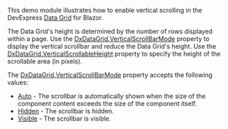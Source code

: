 This demo module illustrates how to enable vertical scrolling in the DevExpress [Data Grid](https://docs.devexpress.com/Blazor/DevExpress.Blazor.DxDataGrid-1) for Blazor.

The Data Grid's height is determined by the number of rows displayed within a page. Use the [DxDataGrid.VerticalScrollBarMode](https://docs.devexpress.com/Blazor/DevExpress.Blazor.DxDataGrid-1.VerticalScrollBarMode) property to display the vertical scrollbar and reduce the Data Grid's height. Use the [DxDataGrid.VerticalScrollableHeight](https://docs.devexpress.com/Blazor/DevExpress.Blazor.DxDataGrid-1.VerticalScrollableHeight) property to specify the height of the scrollable area (in pixels).

The [DxDataGrid.VerticalScrollBarMode](https://docs.devexpress.com/Blazor/DevExpress.Blazor.DxDataGrid-1.VerticalScrollBarMode) property accepts the following values:

*   [Auto](https://docs.devexpress.com/Blazor/DevExpress.Blazor.ScrollBarMode) - The scrollbar is automatically shown when the size of the component content exceeds the size of the component itself.
*   [Hidden](https://docs.devexpress.com/Blazor/DevExpress.Blazor.ScrollBarMode) - The scrollbar is hidden.
*   [Visible](https://docs.devexpress.com/Blazor/DevExpress.Blazor.ScrollBarMode) - The scrollbar is visible.
